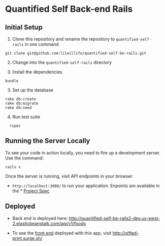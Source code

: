 # Quantified Self Back-end Rails

## Initial Setup

1. Clone this repository and rename the repository to `quantified-self-rails` in one command

  ```shell
  git clone git@github.com:lilwillifo/quantified-self-be-rails.git
  ```
2. Change into the `quantified-self-rails` directory

3. Install the dependencies

  ```shell
  bundle
  ```

3. Set up the database

  ```shell
  rake db:create
  rake db:migrate
  rake db:seed
  ```

4. Run test suite

  ```shell
    rspec
  ```

## Running the Server Locally

To see your code in action locally, you need to fire up a development server. Use the command:

```shell
rails s
```

Once the server is running, visit API endpoints in your browser:

* `http://localhost:3000/` to run your application. Enpoints are available in the * [Project Spec](https://github.com/turingschool/backend-curriculum-site/blob/gh-pages/module4/projects/quantified-self/quantified-self.md)

## Deployed
* Back end is deployed here: http://quantified-self-be-rails2-dev.us-west-2.elasticbeanstalk.com/api/v1/foods

* To see the [front end](https://github.com/lilwillifo/quantified-self-fe) deployed with this app, visit http://gifted-print.surge.sh/
